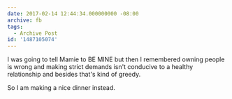```yaml
---
date: 2017-02-14 12:44:34.000000000 -08:00
archive: fb
tags: 
  - Archive Post
id: '1487105074'
---
```


I was going to tell Mamie to BE MINE but then I remembered owning people is wrong and making strict demands isn't conducive to a healthy relationship and besides that's kind of greedy.

So I am making a nice dinner instead.
